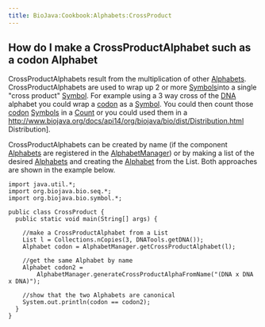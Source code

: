 ```yaml
---
title: BioJava:Cookbook:Alphabets:CrossProduct
---
```


How do I make a CrossProductAlphabet such as a codon Alphabet
-------------------------------------------------------------

CrossProductAlphabets result from the multiplication of other
[Alphabets](http://www.biojava.org/docs/api14/org/biojava/bio/symbol/Alphabet.html).
CrossProductAlphabets are used to wrap up 2 or more
[Symbols](http://www.biojava.org/docs/api14/org/biojava/bio/symbol/Symbol.html)into
a single "cross product"
[Symbol](http://www.biojava.org/docs/api14/org/biojava/bio/symbol/Symbol.html).
For example using a 3 way cross of the [DNA](wp:DNA "wikilink") alphabet
you could wrap a [codon](wp:codon "wikilink") as a
[Symbol](http://www.biojava.org/docs/api14/org/biojava/bio/symbol/Symbol.html).
You could then count those [codon](wp:codon "wikilink")
[Symbols](http://www.biojava.org/docs/api14/org/biojava/bio/symbol/Symbol.html)
in a
[Count](http://www.biojava.org/docs/api14/org/biojava/bio/dist/Count.html)
or you could used them in a
<http://www.biojava.org/docs/api14/org/biojava/bio/dist/Distribution.html>
Distribution].

CrossProductAlphabets can be created by name (if the component
[Alphabets](http://www.biojava.org/docs/api14/org/biojava/bio/symbol/Alphabet.html)
are registered in the
[AlphabetManager](http://www.biojava.org/docs/api14/org/biojava/bio/symbol/AlphabetManager.html))
or by making a list of the desired
[Alphabets](http://www.biojava.org/docs/api14/org/biojava/bio/symbol/Alphabet.html)
and creating the
[Alphabet](http://www.biojava.org/docs/api14/org/biojava/bio/symbol/Alphabet.html)
from the List. Both approaches are shown in the example below.

    import java.util.*;
    import org.biojava.bio.seq.*;
    import org.biojava.bio.symbol.*;

    public class CrossProduct {
      public static void main(String[] args) {

        //make a CrossProductAlphabet from a List
        List l = Collections.nCopies(3, DNATools.getDNA());
        Alphabet codon = AlphabetManager.getCrossProductAlphabet(l);

        //get the same Alphabet by name
        Alphabet codon2 =
            AlphabetManager.generateCrossProductAlphaFromName("(DNA x DNA x DNA)");

        //show that the two Alphabets are canonical
        System.out.println(codon == codon2);
      }
    }
